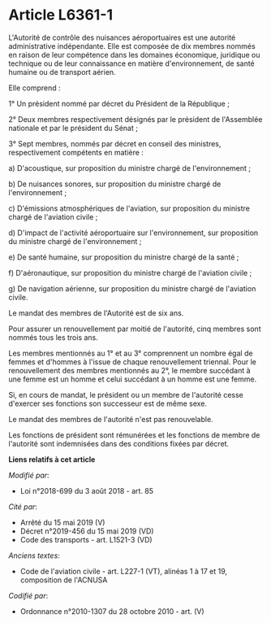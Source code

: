 # Article L6361-1

L'Autorité de contrôle des nuisances aéroportuaires est une autorité administrative indépendante. Elle est composée de dix
membres nommés en raison de leur compétence dans les domaines économique, juridique ou technique ou de leur connaissance en
matière d'environnement, de santé humaine ou de transport aérien.

Elle comprend :

1° Un président nommé par décret du Président de la République ;

2° Deux membres respectivement désignés par le président de l'Assemblée nationale et par le président du Sénat ;

3° Sept membres, nommés par décret en conseil des ministres, respectivement compétents en matière :

a) D'acoustique, sur proposition du ministre chargé de l'environnement ;

b) De nuisances sonores, sur proposition du ministre chargé de l'environnement ;

c) D'émissions atmosphériques de l'aviation, sur proposition du ministre chargé de l'aviation civile ;

d) D'impact de l'activité aéroportuaire sur l'environnement, sur proposition du ministre chargé de l'environnement ;

e) De santé humaine, sur proposition du ministre chargé de la santé ;

f) D'aéronautique, sur proposition du ministre chargé de l'aviation civile ;

g) De navigation aérienne, sur proposition du ministre chargé de l'aviation civile.

Le mandat des membres de l'Autorité est de six ans.

Pour assurer un renouvellement par moitié de l'autorité, cinq membres sont nommés tous les trois ans.

Les membres mentionnés au 1° et au 3° comprennent un nombre égal de femmes et d'hommes à l'issue de chaque renouvellement
triennal. Pour le renouvellement des membres mentionnés au 2°, le membre succédant à une femme est un homme et celui
succédant à un homme est une femme.

Si, en cours de mandat, le président ou un membre de l'autorité cesse d'exercer ses fonctions son successeur est de même
sexe.

Le mandat des membres de l'autorité n'est pas renouvelable.

Les fonctions de président sont rémunérées et les fonctions de membre de l'autorité sont indemnisées dans des conditions
fixées par décret.

**Liens relatifs à cet article**

_Modifié par_:

  - Loi n°2018-699 du 3 août 2018 - art. 85

_Cité par_:

  - Arrêté du 15 mai 2019 (V)
  - Décret n°2019-456 du 15 mai 2019 (VD)
  - Code des transports - art. L1521-3 (VD)

_Anciens textes_:

  - Code de l'aviation civile - art. L227-1 (VT), alinéas 1 à 17 et 19, composition de l'ACNUSA

_Codifié par_:

  - Ordonnance n°2010-1307 du 28 octobre 2010 - art. (V)
